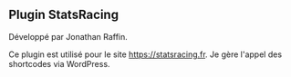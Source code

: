 ## Plugin StatsRacing

Développé par Jonathan Raffin.


Ce plugin est utilisé pour le site https://statsracing.fr.
Je gère l'appel des shortcodes via WordPress.


